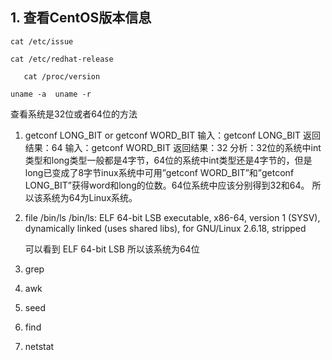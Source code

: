 ##  1. 查看CentOS版本信息

```cat /etc/issue   ```

```cat /etc/redhat-release```

```   cat /proc/version```

```uname -a  uname -r```

查看系统是32位或者64位的方法

1. getconf LONG_BIT or getconf WORD_BIT
    输入：getconf LONG_BIT
    返回结果：64
    输入：getconf WORD_BIT
    返回结果：32 
    分析：32位的系统中int类型和long类型一般都是4字节，64位的系统中int类型还是4字节的，但是long已变成了8字节inux系统中可用”getconf WORD_BIT”和”getconf     LONG_BIT”获得word和long的位数。64位系统中应该分别得到32和64。
    所以该系统为64为Linux系统。

2. file /bin/ls
   /bin/ls: ELF 64-bit LSB executable, x86-64, version 1 (SYSV), dynamically linked (uses shared libs), for GNU/Linux 2.6.18, stripped

   可以看到 ELF 64-bit LSB 所以该系统为64位

3. grep
4. awk
5. seed
6. find
7. netstat